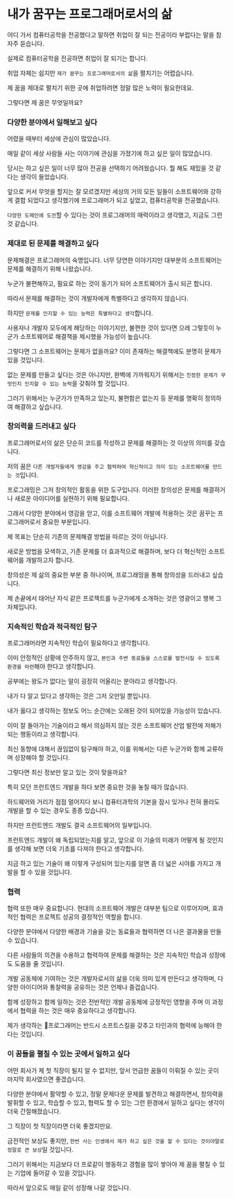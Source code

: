 # 내가 꿈꾸는 프로그래머로서의 삶

어디 가서 컴퓨터공학을 전공했다고 말하면 취업이 잘 되는 전공이라 부럽다는 말을 참 자주 듣습니다.

실제로 컴퓨터공학을 전공하면 취업이 잘 되기는 합니다.

취업 자체는 쉽지만 `제가 꿈꾸는 프로그래머로서의 삶`을 펼치기는 어렵습니다.

제 꿈을 제대로 펼치기 위한 곳에 취업하려면 정말 많은 노력이 필요한데요.

그렇다면 제 꿈은 무엇일까요?

### 다양한 분야에서 일해보고 싶다

어렸을 때부터 세상에 관심이 많았습니다.

매일 같이 세상 사람들 사는 이야기에 관심을 가졌기에 하고 싶은 일이 많았습니다.

당시는 하고 싶은 일이 너무 많아 전공을 선택하기 어려웠습니다. 뭘 해도 재밌을 것 같다는 생각이 들었습니다.

앞으로 커서 무엇을 할지는 잘 모르겠지만 세상의 거의 모든 일들이 소프트웨어와 강하게 결합 되었다고 생각했기에 프로그래머가 되고 싶었고, 컴퓨터공학을 전공했습니다.

`다양한 도메인에 도전`할 수 있다는 것이 프로그래머의 매력이라고 생각했고, 지금도 그런 것 같습니다.

### 제대로 된 문제를 해결하고 싶다

문제해결은 프로그래머의 숙명입니다. 너무 당연한 이야기지만 대부분의 소프트웨어는 문제를 해결하기 위해 나왔습니다.

누군가 불편해하고, 필요로 하는 것이 동기가 되어 소프트웨어가 출시 되곤 합니다.

따라서 문제를 해결하는 것이 개발자에게 특별하다고 생각하지 않습니다.

하지만 `문제를 인지할 수 있는 능력은 특별하다고 생각`합니다.

사용자나 개발자 모두에게 해당하는 이야기지만, 불편한 것이 있다면 으레 그렇듯이 누군가 소프트웨어로 해결책을 제시했을 가능성이 높습니다.

그렇다면 그 소프트웨어는 문제가 없을까요? 이미 존재하는 해결책에도 분명히 문제가 있을 것입니다.

없는 문제를 만들고 싶다는 것은 아니지만, 완벽에 가까워지기 위해서는 `진정한 문제가 무엇인지 인지할 수 있는 능력`을 갖춰야 할 것입니다.

그러기 위해서는 누군가가 만족하고 있는지, 불편함은 없는지 등 문제를 명확히 정의하여 해결하고 싶습니다.

### 창의력을 드러내고 싶다

프로그래머로서의 삶은 단순히 코드를 작성하고 문제를 해결하는 것 이상의 의미를 갖습니다.

저의 꿈은 `다른 개발자들에게 영감을 주고 협력하여 혁신적이고 의미 있는 소프트웨어를 만드는 것`입니다.

프로그래밍은 그저 창의적인 활동을 위한 도구입니다. 이러한 창의성은 문제를 해결하거나 새로운 아이디어를 실현하기 위해 필요합니다.

그래서 다양한 분야에서 영감을 얻고, 이를 소프트웨어 개발에 적용하는 것은 꿈꾸는 프로그래머로서 중요한 부분입니다.

제 목표는 단순히 기존의 문제해결 방법을 따르는 것이 아닙니다.

새로운 방법을 모색하고, 기존 문제를 더 효과적으로 해결하며, 보다 더 혁신적인 소프트웨어를 개발하고자 합니다.

창의성은 제 삶의 중요한 부분 중 하나이며, 프로그래밍을 통해 창의성을 드러내고 싶습니다.

제 손끝에서 태어난 자식 같은 프로젝트를 누군가에게 소개하는 것은 영광이고 행복 그 자체입니다.

### 지속적인 학습과 적극적인 탐구

프로그래머라면 지속적인 학습이 필요하다고 생각합니다.

이미 안정적인 상황에 안주하지 않고, `본인과 주변 동료들을 스스로를 발전시킬 수 있도록 환경을 마련`해야 한다고 생각합니다.

공부에는 왕도가 없다는 말이 굉장히 어울리는 분야라고 생각합니다.

내가 다 알고 있다고 생각하는 것은 그저 오만일 뿐입니다.

내가 옳다고 생각하는 정보도 어느 순간에는 오래된 것이 되어있을 가능성이 있습니다.

이미 잘 돌아가는 기술이라고 해서 의심하지 않는 것은 소프트웨어 산업 발전에 저해가 되는 행동이라고 생각합니다.

최신 동향에 대해서 끊임없이 탐구해야 하고, 이를 위해서는 다른 누군가와 함께 교류하며 성장해야 할 것입니다.

그렇다면 최신 정보만 알고 있는 것이 맞을까요?

특히 모던 프런트엔드 개발을 하다 보면 중요한 것을 놓칠 때가 많습니다.

하드웨어와 거리가 점점 멀어지다 보니 컴퓨터과학의 기본을 잠시 잊거나 전혀 몰라도 개발을 할 수 있는 경우도 종종 있습니다.

하지만 프런트엔드 개발도 결국 소프트웨어의 일부입니다.

프런트엔드 개발이 왜 독립되었는지를 알고, 앞으로 이 기술의 미래가 어떻게 될 것인지를 생각해 보면 더욱 기초를 다져야 한다고 생각합니다.

지금 하고 있는 기술이 왜 이렇게 구성되어 있는지를 알면 좀 더 넓은 시야를 가지고 개발을 할 수 있을 것입니다.

### 협력

협력 또한 매우 중요합니다. 현대의 소프트웨어 개발은 대부분 팀으로 이루어지며, 효과적인 협력은 프로젝트 성공의 결정적인 역할을 합니다.

다양한 분야에서 다양한 배경과 기술을 갖는 동료들과 협력하면 더 나은 결과물을 만들 수 있습니다.

다른 사람들의 의견을 수용하고 협력하여 문제를 해결하는 것은 지속적인 학습과 성장에도 도움을 줄 것입니다.

개발 공동체에 기여하는 것은 개발자로서의 삶을 더욱 의미 있게 만든다고 생각하며, 다양한 아이디어와 통찰력을 공유하는 것은 언제나 즐겁습니다.

함께 성장하고 함께 일하는 것은 전반적인 개발 공동체에 긍정적인 영향을 주며 이 과정에서 협력을 하는 것은 매우 중요하다고 생각합니다.

제가 생각하는 프로그래머는 반드시 소프트스킬을 갖추고 타인과의 협력에 능해야 한다는 것입니다.

### 이 꿈들을 펼칠 수 있는 곳에서 일하고 싶다

어떤 회사가 제 첫 직장이 될지 알 수 없지만, 앞서 언급한 꿈들이 이뤄질 수 있는 곳이 마지막 회사였으면 좋겠습니다.

다양한 분야에서 활약할 수 있고, 정말 문제다운 문제를 발견하고 해결하면서, 창의력을 발휘할 수 있고, 학습할 수 있고, 협력도 할 수 있는 그런 환경에서 일하고 싶다는 생각이 더욱 간절해졌습니다.

그 직장이 첫 직장이라면 더욱 좋겠지만요.

금전적인 보상도 좋지만, `한번 사는 인생에서 제가 하고 싶은 것을 할 수 있다는 것이야말로 정말로 큰 보상`일 것입니다.

그러기 위해서는 지금보다 더 프로같이 행동하고 경험을 많이 쌓아야 제 꿈을 펼칠 수 있는 기업에 들어갈 수 있을 것입니다.

따라서 앞으로도 매일 같이 성장해 나갈 것입니다.
